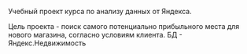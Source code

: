 Учебный проект курса по анализу данных от Яндекса.

Цель проекта - поиск самого потенциально прибыльного места для нового магазина, согласно условиям клиента. БД - Яндекс.Недвижимость
